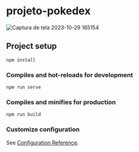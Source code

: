 # projeto-pokedex
![Captura de tela 2023-10-29 165154](https://github.com/Wericless/projeto-pokedex/assets/125150227/98899e9b-af51-4646-81f5-433fde0a38d0)

## Project setup
```
npm install
```

### Compiles and hot-reloads for development
```
npm run serve
```

### Compiles and minifies for production
```
npm run build
```

### Customize configuration
See [Configuration Reference](https://cli.vuejs.org/config/).
